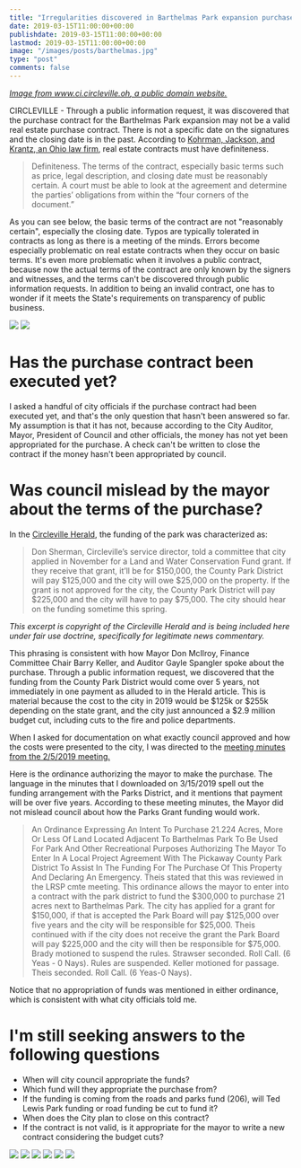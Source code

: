 ```yaml
---
title: "Irregularities discovered in Barthelmas Park expansion purchase"
date: 2019-03-15T11:00:00+00:00
publishdate: 2019-03-15T11:00:00+00:00
lastmod: 2019-03-15T11:00:00+00:00
image: "/images/posts/barthelmas.jpg"
type: "post"
comments: false
---
```

*[Image from www.ci.circleville.oh, a public domain website.](https://www.ci.circleville.oh.us/Facilities/Facility/Details/Main-Shelter-House-12)*

CIRCLEVILLE - Through a public information request, it was discovered that the purchase contract for the Barthelmas Park expansion may not be a valid real estate purchase contract. There is not a specific date on the signatures and the closing date is in the past. According to [Kohrman, Jackson, and Krantz, an Ohio law firm](https://www.kjk.com/2017/12/11/enforceable-real-estate-agreement/), real estate contracts must have definiteness.

> Definiteness. The terms of the contract, especially basic terms such as price, legal description, and closing date must be reasonably certain. A court must be able to look at the agreement and determine the parties’ obligations from within the “four corners of the document.”

As you can see below, the basic terms of the contract are not "reasonably certain", especially the closing date. Typos are typically tolerated in contracts as long as there is a meeting of the minds. Errors become especially problematic on real estate contracts when they occur on basic terms. It's even more problematic when it involves a public contract, because now the actual terms of the contract are only known by the signers and witnesses, and the terms can't be discovered through public information requests. In addition to being an invalid contract, one has to wonder if it meets the State's requirements on transparency of public business.

![](/images/posts/barthelmas-highlight1.png)
![](/images/posts/barthelmas-highlight2.png)

# Has the purchase contract been executed yet?

I asked a handful of city officials if the purchase contract had been executed yet, and that's the only question that hasn't been answered so far. My assumption is that it has not, because according to the City Auditor, Mayor, President of Council and other officials, the money has not yet been appropriated for the purchase. A check can't be written to close the contract if the money hasn't been appropriated by council.

# Was council mislead by the mayor about the terms of the purchase?
In the [Circleville Herald](https://www.circlevilleherald.com/news/enhancing-barthelmas-park/article_c2c0d260-c326-5912-80e8-f6eb07c85bca.html), the funding of the park was characterized as:

> Don Sherman, Circleville’s service director, told a committee that city applied in November for a Land and Water Conservation Fund grant. If they receive that grant, it’ll be for $150,000, the County Park District will pay $125,000 and the city will owe $25,000 on the property. If the grant is not approved for the city, the County Park District will pay $225,000 and the city will have to pay $75,000. The city should hear on the funding sometime this spring.

*This excerpt is copyright of the Circleville Herald and is being included here under fair use doctrine, specifically for legitimate news commentary.*

This phrasing is consistent with how Mayor Don McIlroy, Finance Committee Chair Barry Keller, and Auditor Gayle Spangler spoke about the purchase. Through a public information request, we discovered that the funding from the County Park District would come over 5 years, not immediately in one payment as alluded to in the Herald article. This is material because the cost to the city in 2019 would be $125k or $255k depending on the state grant, and the city just announced a $2.9 million budget cut, including cuts to the fire and police departments.

When I asked for documentation on what exactly council approved and how the costs were presented to the city, I was directed to the [meeting minutes from the 2/5/2019 meeting.](https://www.ci.circleville.oh.us/AgendaCenter/ViewFile/Minutes/_02192019-538)

Here is the ordinance authorizing the mayor to make the purchase. The language in the minutes that I downloaded on 3/15/2019 spell out the funding arrangement with the Parks District, and it mentions that payment will be over five years. According to these meeting minutes, the Mayor did not mislead council about how the Parks Grant funding would work.

> An Ordinance Expressing An Intent To Purchase 21.224 Acres, More Or Less Of Land Located Adjacent To Barthelmas Park To Be Used For Park And Other Recreational Purposes Authorizing The Mayor To Enter In A Local Project Agreement With The Pickaway County Park District To Assist In The Funding For The Purchase Of This Property And Declaring An Emergency. Theis stated that this was reviewed in the LRSP cmte meeting. This ordinance allows the mayor to enter into a contract with the park district to fund the $300,000 to purchase 21 acres next to Barthelmas Park. The city has applied for a grant for $150,000, if that is accepted the Park Board will pay $125,000 over five years and the city will be responsible for $25,000. Theis continued with if the city does not receive the grant the Park Board will pay $225,000 and the city will then be responsible for $75,000. Brady motioned to suspend the rules. Strawser seconded. Roll Call. (6 Yeas - 0 Nays). Rules are suspended. Keller motioned for passage. Theis seconded. Roll Call. (6 Yeas-0 Nays).

Notice that no appropriation of funds was mentioned in either ordinance, which is consistent with what city officials told me.

# I'm still seeking answers to the following questions
* When will city council appropriate the funds?
* Which fund will they appropriate the purchase from?
* If the funding is coming from the roads and parks fund (206), will Ted Lewis Park funding or road funding be cut to fund it?
* When does the City plan to close on this contract?
* If the contract is not valid, is it appropriate for the mayor to write a new contract considering the budget cuts?

![](/images/posts/barthelmas-purchase1.jpg)
![](/images/posts/barthelmas-purchase2.jpg)
![](/images/posts/barthelmas-purchase3.jpg)
![](/images/posts/barthelmas-purchase4.jpg)
![](/images/posts/barthelmas-purchase5.jpg)
![](/images/posts/barthelmas-purchase6.jpg)
